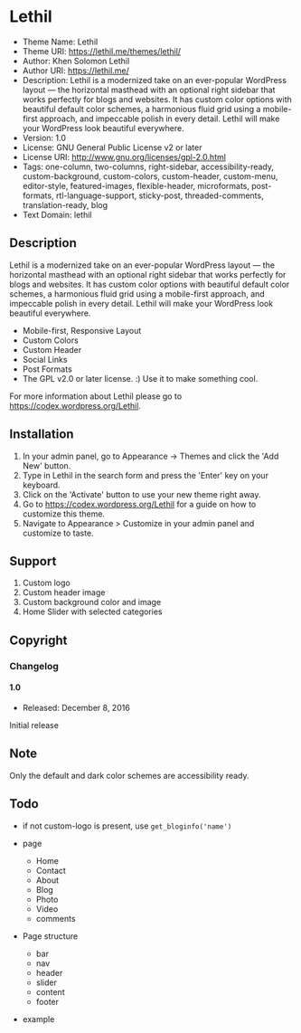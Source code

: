 # Lethil

* Theme Name: Lethil
* Theme URI: https://lethil.me/themes/lethil/
* Author: Khen Solomon Lethil
* Author URI: https://lethil.me/
* Description: Lethil is a modernized take on an ever-popular WordPress layout — the horizontal masthead with an optional right sidebar that works perfectly for blogs and websites. It has custom color options with beautiful default color schemes, a harmonious fluid grid using a mobile-first approach, and impeccable polish in every detail. Lethil will make your WordPress look beautiful everywhere.
* Version: 1.0
* License: GNU General Public License v2 or later
* License URI: http://www.gnu.org/licenses/gpl-2.0.html
* Tags: one-column, two-columns, right-sidebar, accessibility-ready, custom-background, custom-colors, custom-header, custom-menu, editor-style, featured-images, flexible-header, microformats, post-formats, rtl-language-support, sticky-post, threaded-comments, translation-ready, blog
* Text Domain: lethil


## Description
Lethil is a modernized take on an ever-popular WordPress layout — the horizontal masthead with an optional right sidebar that works perfectly for blogs and websites. It has custom color options with beautiful default color schemes, a harmonious fluid grid using a mobile-first approach, and impeccable polish in every detail. Lethil will make your WordPress look beautiful everywhere.

* Mobile-first, Responsive Layout
* Custom Colors
* Custom Header
* Social Links
* Post Formats
* The GPL v2.0 or later license. :) Use it to make something cool.

For more information about Lethil please go to https://codex.wordpress.org/Lethil.

## Installation

1. In your admin panel, go to Appearance -> Themes and click the 'Add New' button.
2. Type in Lethil in the search form and press the 'Enter' key on your keyboard.
3. Click on the 'Activate' button to use your new theme right away.
4. Go to https://codex.wordpress.org/Lethil for a guide on how to customize this theme.
5. Navigate to Appearance > Customize in your admin panel and customize to taste.

## Support
1. Custom logo
2. Custom header image
3. Custom background color and image
4. Home Slider with selected categories
## Copyright


### Changelog

#### 1.0
* Released: December 8, 2016

Initial release

## Note

Only the default and dark color schemes are accessibility ready.

## Todo

* if not custom-logo is present, use `get_bloginfo('name')`
* page
  * Home
  * Contact
  * About
  * Blog
  * Photo
  * Video
  * comments
* Page structure
  * bar
  * nav
  * header
  * slider
  * content
  * footer
  
* example
